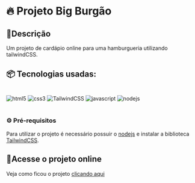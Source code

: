# 🔥 Projeto Big Burgão

## 📝Descrição
Um projeto de cardápio online para uma hamburgueria utilizando tailwindCSS.

## 📦 Tecnologias usadas:

<div style="display: inline_block"> <br/>
    <img align="center" alt="html5" src="https://img.shields.io/badge/HTML5-E34F26?style=for-the-badge&logo=html5&logoColor=white"/>
    <img align="center" alt="css3" src="https://img.shields.io/badge/CSS3-1572B6?style=for-the-badge&logo=css3&logoColor=white"/>
    <img align="center" alt="TailwindCSS" src="https://img.shields.io/badge/Tailwind_CSS-38B2AC?style=for-the-badge&logo=tailwind-css&logoColor=white"/>
    <img align="center" alt="javascript" src="https://img.shields.io/badge/JavaScript-F7DF1E?style=for-the-badge&logo=javascript&logoColor=black"/>
    <img align="center" alt="nodejs" src="https://img.shields.io/badge/Node.js-43853D?style=for-the-badge&logo=node.js&logoColor=white"/>
</div> </br>

### ⚙️ Pré-requisitos

Para utilizar o projeto é necessário possuir o [nodejs](https://nodejs.org/en/download/prebuilt-installer) e instalar a biblioteca [TailwindCSS](https://tailwindcss.com/docs/installation).

## 🔗Acesse o projeto online

Veja como ficou o projeto [clicando aqui](https://projeto-big-burgao.vercel.app)

